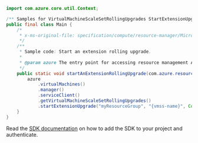 ```java
import com.azure.core.util.Context;

/** Samples for VirtualMachineScaleSetRollingUpgrades StartExtensionUpgrade. */
public final class Main {
    /*
     * x-ms-original-file: specification/compute/resource-manager/Microsoft.Compute/stable/2021-07-01/examples/compute/VMScaleSetExtensionRollingUpgrade.json
     */
    /**
     * Sample code: Start an extension rolling upgrade.
     *
     * @param azure The entry point for accessing resource management APIs in Azure.
     */
    public static void startAnExtensionRollingUpgrade(com.azure.resourcemanager.AzureResourceManager azure) {
        azure
            .virtualMachines()
            .manager()
            .serviceClient()
            .getVirtualMachineScaleSetRollingUpgrades()
            .startExtensionUpgrade("myResourceGroup", "{vmss-name}", Context.NONE);
    }
}
```

Read the [SDK documentation](https://github.com/Azure/azure-sdk-for-java/blob/azure-resourcemanager_2.11.0/sdk/resourcemanager/azure-resourcemanager/README.md) on how to add the SDK to your project and authenticate.
